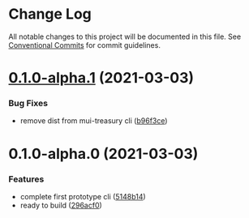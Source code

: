 # Change Log

All notable changes to this project will be documented in this file.
See [Conventional Commits](https://conventionalcommits.org) for commit guidelines.

# [0.1.0-alpha.1](https://github.com/siriwatknp/mui-treasury-next/compare/mui-treasury@0.1.0-alpha.0...mui-treasury@0.1.0-alpha.1) (2021-03-03)

### Bug Fixes

- remove dist from mui-treasury cli ([b96f3ce](https://github.com/siriwatknp/mui-treasury-next/commit/b96f3ce8484bdd0994fccd2cc8e108004fe34005))

# 0.1.0-alpha.0 (2021-03-03)

### Features

- complete first prototype cli ([5148b14](https://github.com/siriwatknp/mui-treasury-next/commit/5148b14f6fda19cc04bee61b8019190b13be1e82))
- ready to build ([296acf0](https://github.com/siriwatknp/mui-treasury-next/commit/296acf0071cf270efbcef9b651290449ee2685a1))
